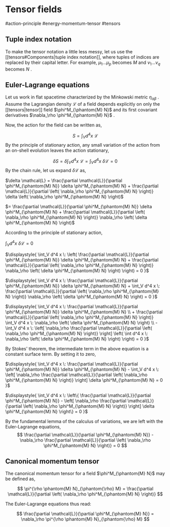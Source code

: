 # Tensor fields
#action-principle #energy-momentum-tensor #tensors

## Tuple index notation
To make the tensor notation a little less messy, let us use the [[tensors#Components|tuple index notation]], where tuples of indices are replaced by their capital letter. For example, $\mu_1 \dots \mu_p$ becomes $M$ and $\nu_1 \dots \nu_q$ becomes $N$ .

## Euler-Lagrange equations
Let us work in flat spacetime characterized by the Minkowski metric $\eta_{\alpha \beta}$ . Assume the Lagrangian density $\mathcal{L}$ of a field depends explicitly on only the [[tensors|tensor]] field $\phi^M_{\phantom{M} N}$ and its first covariant derivatives $\nabla_\rho \phi^M_{\phantom{M} N}$ .

Now, the action for the field can be written as,

$$
S = \int_V d^4 x \: \mathcal{L}
$$
By the principle of stationary action, any small variation of the action from an on-shell evolution leaves the action stationary,

$$
\delta S = \delta \int_V d^4 x \: \mathcal{L} =  \int_V d^4 x \: \delta \mathcal{L} = 0
$$
By the chain rule, let us expand $\delta \mathcal{L}$ as,

$\delta \mathcal{L} = \frac{\partial \mathcal{L}}{\partial \phi^M_{\phantom{M} N}} \delta \phi^M_{\phantom{M} N} + \frac{\partial \mathcal{L}}{\partial \left( \nabla_\rho \phi^M_{\phantom{M} N} \right)} \delta \left( \nabla_\rho \phi^M_{\phantom{M} N} \right)$

$= \frac{\partial \mathcal{L}}{\partial \phi^M_{\phantom{M} N}} \delta \phi^M_{\phantom{M} N} + \frac{\partial \mathcal{L}}{\partial \left( \nabla_\rho \phi^M_{\phantom{M} N} \right)} \nabla_\rho \left( \delta \phi^M_{\phantom{M} N} \right)$

According to the principle of stationary action,

$\displaystyle{ \int_V d^4 x \: \delta \mathcal{L} = 0 }$

$\displaystyle{ \int_V d^4 x \: \left( \frac{\partial \mathcal{L}}{\partial \phi^M_{\phantom{M} N}} \delta \phi^M_{\phantom{M} N} + \frac{\partial \mathcal{L}}{\partial \left( \nabla_\rho \phi^M_{\phantom{M} N} \right)} \nabla_\rho \left( \delta \phi^M_{\phantom{M} N} \right) \right) = 0 }$

$\displaystyle{ \int_V d^4 x \: \frac{\partial \mathcal{L}}{\partial \phi^M_{\phantom{M} N}} \delta \phi^M_{\phantom{M} N} + \int_V d^4 x \: \frac{\partial \mathcal{L}}{\partial \left( \nabla_\rho \phi^M_{\phantom{M} N} \right)} \nabla_\rho \left( \delta \phi^M_{\phantom{M} N} \right) = 0 }$

$\displaystyle{ \int_V d^4 x \: \frac{\partial \mathcal{L}}{\partial \phi^M_{\phantom{M} N}} \delta \phi^M_{\phantom{M} N} \\ + \frac{\partial \mathcal{L}}{\partial \left( \nabla_\rho \phi^M_{\phantom{M} N} \right)} \int_V d^4 x \: \nabla_\rho \left( \delta \phi^M_{\phantom{M} N} \right) \\ - \int_V d^4 x \: \left[ \nabla_\rho \frac{\partial \mathcal{L}}{\partial \left( \nabla_\rho \phi^M_{\phantom{M} N} \right)} \right] \left( \int d^4 x \: \nabla_\rho \left( \delta \phi^M_{\phantom{M} N} \right) \right) = 0 }$

By Stokes' theorem, the intermediate term in the above equation is a constant surface term. By setting it to zero,

$\displaystyle{ \int_V d^4 x \: \frac{\partial \mathcal{L}}{\partial \phi^M_{\phantom{M} N}} \delta \phi^M_{\phantom{M} N} - \int_V d^4 x \: \left[ \nabla_\rho \frac{\partial \mathcal{L}}{\partial \left( \nabla_\rho \phi^M_{\phantom{M} N} \right)} \right] \delta \phi^M_{\phantom{M} N} = 0 }$

$\displaystyle{ \int_V d^4 x \: \left\{ \frac{\partial \mathcal{L}}{\partial \phi^M_{\phantom{M} N}} - \left[ \nabla_\rho \frac{\partial \mathcal{L}}{\partial \left( \nabla_\rho \phi^M_{\phantom{M} N} \right)} \right] \delta \phi^M_{\phantom{M} N} \right\} = 0 }$

By the fundamental lemma of the calculus of variations, we are left with the Euler-Lagrange equations,
$$
\frac{\partial \mathcal{L}}{\partial \phi^M_{\phantom{M} N}} - \nabla_\rho \frac{\partial \mathcal{L}}{\partial \left( \nabla_\rho \phi^M_{\phantom{M} N} \right)} = 0
$$

## Canonical momentum tensor
The canonical momentum tensor for a field $\phi^M_{\phantom{M} N}$ may be defined as,

$$
\pi^{\rho \phantom{M} N}_{\phantom{\rho} M} = \frac{\partial \mathcal{L}}{\partial \left( \nabla_\rho \phi^M_{\phantom{M} N} \right)}
$$

The Euler-Lagrange equations thus read:

$$
\frac{\partial \mathcal{L}}{\partial \phi^M_{\phantom{M} N}} = \nabla_\rho \pi^{\rho \phantom{M} N}_{\phantom{\rho} M}
$$
